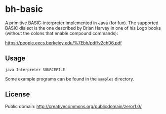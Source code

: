 # bh-basic
A primitive BASIC-interpreter implemented in Java (for fun). The supported BASIC dialect is the one described by Brian Harvey in one of his Logo books (without the colons that enable compound commands):

https://people.eecs.berkeley.edu/%7Ebh/pdf/v2ch06.pdf

## Usage

```java Interpreter SOURCEFILE```

Some example programs can be found in the `samples` directory.

## License

Public domain: http://creativecommons.org/publicdomain/zero/1.0/
